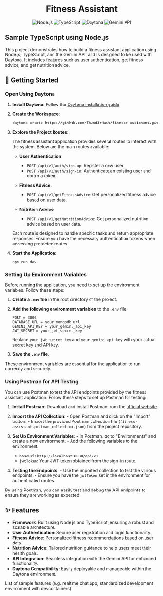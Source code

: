 <div align="center">

# Fitness Assistant

![Node.js](https://img.shields.io/badge/Node.js-339933?style=for-the-badge&logo=nodedotjs&logoColor=white)
![TypeScript](https://img.shields.io/badge/TypeScript-007ACC?style=for-the-badge&logo=typescript&logoColor=white)
![Daytona](https://img.shields.io/badge/Daytona-000000?style=for-the-badge&logo=daytona&logoColor=white)
![Gemini API](https://img.shields.io/badge/Gemini%20API-FF4500?style=for-the-badge&logo=gemini&logoColor=white)

</div>

## Sample TypeScript using Node.js

This project demonstrates how to build a fitness assistant application using Node.js, TypeScript, and the Gemini API, and is designed to be used with Daytona. It includes features such as user authentication, get fitness advice, and get nutrition advice.

## 🚀 Getting Started

### Open Using Daytona

1. **Install Daytona**: Follow the [Daytona installation guide](https://www.daytona.io/docs/installation/installation/).
2. **Create the Workspace**:

   ```bash
   daytona create https://github.com/Thund3rHawk/fitness-assistant.git
   ```

3. **Explore the Project Routes**:

   The fitness assistant application provides several routes to interact with the system. Below are the main routes available:

   - **User Authentication**:

     - `POST /api/v1/auth/sign-up`: Register a new user.
     - `POST /api/v1/auth/sign-in`: Authenticate an existing user and obtain a token.

   - **Fitness Advice**:

     - `POST /api/v1/getFitnessAdvice`: Get personalized fitness advice based on user data.

   - **Nutrition Advice**:
     - `POST /api/v1/getNutritionAdvice`: Get personalized nutrition advice based on user data.

   Each route is designed to handle specific tasks and return appropriate responses. Ensure you have the necessary authentication tokens when accessing protected routes.

4. **Start the Application**:
   ```bash
   npm run dev
   ```

### Setting Up Environment Variables

Before running the application, you need to set up the environment variables. Follow these steps:

1. **Create a `.env` file** in the root directory of the project.
2. **Add the following environment variables** to the `.env` file:

    ```plaintext
    PORT = 3000
    DATABASE_URL = your_mongodb_url
    GEMINI_API_KEY = your_gemini_api_key
    JWT_SECRET = your_jwt_secret_key
    ```

   Replace `your_jwt_secret_key` and `your_gemini_api_key` with your actual secret key and API key.

3. **Save the `.env` file**.

These environment variables are essential for the application to run correctly and securely.

### Using Postman for API Testing

You can use Postman to test the API endpoints provided by the fitness assistant application. Follow these steps to set up Postman for testing:

   1. **Install Postman**: Download and install Postman from the [official website](https://www.postman.com/downloads/).
   
   2. **Import the API Collection**:
    - Open Postman and click on the "Import" button.
    - Import the provided Postman collection file (`fitness-assistant.postman_collection.json`) from the project repository.
   
   3. **Set Up Environment Variables**:
    - In Postman, go to "Environments" and create a new environment.
    - Add the following variables to the environment:
      - `baseUrl`: `http://localhost:8080/api/v1`
      - `jwtToken`: Your JWT token obtained from the sign-in route.
   
   4. **Testing the Endpoints**:
    - Use the imported collection to test the various endpoints.
    - Ensure you have the `jwtToken` set in the environment for authenticated routes.

By using Postman, you can easily test and debug the API endpoints to ensure they are working as expected.

## ✨ Features
- **Framework**: Built using Node.js and TypeScript, ensuring a robust and scalable architecture.
- **User Authentication**: Secure user registration and login functionality.
- **Fitness Advice**: Personalized fitness recommendations based on user data.
- **Nutrition Advice**: Tailored nutrition guidance to help users meet their health goals.
- **API Integration**: Seamless integration with the Gemini API for enhanced functionality.
- **Daytona Compatibility**: Easily deployable and manageable within the Daytona environment.

List of sample features (e.g. realtime chat app, standardized development environment with devcontainers)
